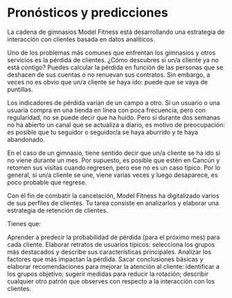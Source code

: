 # Pronósticos y predicciones

La cadena de gimnasios Model Fitness está desarrollando una estrategia de interacción con clientes basada en datos analíticos.

Uno de los problemas más comunes que enfrentan los gimnasios y otros servicios es la pérdida de clientes. ¿Cómo descubres si un/a cliente ya no está contigo? Puedes calcular la pérdida en función de las personas que se deshacen de sus cuentas o no renuevan sus contratos. Sin embargo, a veces no es obvio que un/a cliente se haya ido: puede que se vaya de puntillas.

Los indicadores de pérdida varían de un campo a otro. Si un usuario o una usuaria compra en una tienda en línea con poca frecuencia, pero con regularidad, no se puede decir que ha huido. Pero si durante dos semanas no ha abierto un canal que se actualiza a diario, es motivo de preocupación: es posible que tu seguidor o seguidor/a se haya aburrido y te haya abandonado.

En el caso de un gimnasio, tiene sentido decir que un/a cliente se ha ido si no viene durante un mes. Por supuesto, es posible que estén en Cancún y retomen sus visitas cuando regresen, pero ese no es un caso típico. Por lo general, si un/a cliente se une, viene varias veces y luego desaparece, es poco probable que regrese.

Con el fin de combatir la cancelación, Model Fitness ha digitalizado varios de sus perfiles de clientes. Tu tarea consiste en analizarlos y elaborar una estrategia de retención de clientes.

Tienes que:

Aprender a predecir la probabilidad de pérdida (para el próximo mes) para cada cliente.
Elaborar retratos de usuarios típicos: selecciona los grupos más destacados y describe sus características principales.
Analizar los factores que más impactan la pérdida.
Sacar conclusiones básicas y elaborar recomendaciones para mejorar la atención al cliente:
identificar a los grupos objetivo;
sugerir medidas para reducir la rotación;
describir cualquier otro patrón que observes con respecto a la interacción con los clientes.

